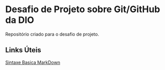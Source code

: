 # Desafio de Projeto sobre Git/GitHub da DIO
Repositório criado para o desafio de projeto. 

## Links Úteis

[Sintaxe Basica MarkDown](https://www.markdownguide.org/basic-syntax/)
